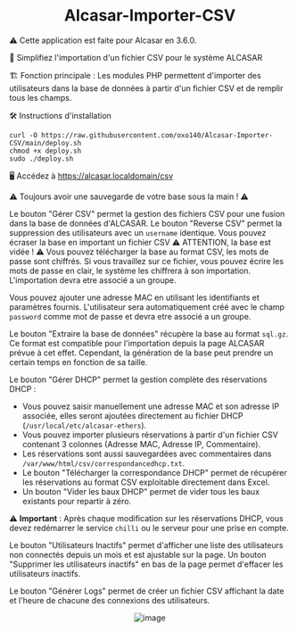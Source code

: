 <div align="center">

# Alcasar-Importer-CSV

</div>

⚠️ Cette application est faite pour Alcasar en 3.6.0.

🧰 Simplifiez l'importation d'un fichier CSV pour le système ALCASAR

🏗️ Fonction principale : Les modules PHP permettent d'importer des utilisateurs dans la base de données à partir d'un fichier CSV et de remplir tous les champs.

🛠️ Instructions d'installation

```
curl -O https://raw.githubusercontent.com/oxo140/Alcasar-Importer-CSV/main/deploy.sh
chmod +x deploy.sh
sudo ./deploy.sh
```

🖥️ Accédez à https://alcasar.localdomain/csv

⚠️ Toujours avoir une sauvegarde de votre base sous la main ! ⚠️

Le bouton "Gérer CSV" permet la gestion des fichiers CSV pour une fusion dans la base de données d'ALCASAR. Le bouton "Reverse CSV" permet la suppression des utilisateurs avec un `username` identique. Vous pouvez écraser la base en important un fichier CSV ⚠️ ATTENTION, la base est vidée ! ⚠️ Vous pouvez télécharger la base au format CSV, les mots de passe sont chiffrés. Si vous travaillez sur ce fichier, vous pouvez écrire les mots de passe en clair, le système les chiffrera à son importation. L'importation devra etre associé a un groupe.

Vous pouvez ajouter une adresse MAC en utilisant les identifiants et paramètres fournis. L'utilisateur sera automatiquement créé avec le champ `password` comme mot de passe et devra etre associé a un groupe.

Le bouton "Extraire la base de données" récupère la base au format `sql.gz`. Ce format est compatible pour l'importation depuis la page ALCASAR prévue à cet effet. Cependant, la génération de la base peut prendre un certain temps en fonction de sa taille.

Le bouton "Gérer DHCP" permet la gestion complète des réservations DHCP :

- Vous pouvez saisir manuellement une adresse MAC et son adresse IP associée, elles seront ajoutées directement au fichier DHCP (`/usr/local/etc/alcasar-ethers`).
- Vous pouvez importer plusieurs réservations à partir d'un fichier CSV contenant 3 colonnes (Adresse MAC, Adresse IP, Commentaire).
- Les réservations sont aussi sauvegardées avec commentaires dans `/var/www/html/csv/correspondancedhcp.txt`.
- Le bouton "Télécharger la correspondance DHCP" permet de récupérer les réservations au format CSV exploitable directement dans Excel.
- Un bouton "Vider les baux DHCP" permet de vider tous les baux existants pour repartir à zéro.

⚠️ **Important** : Après chaque modification sur les réservations DHCP, vous devez redémarrer le service `chilli` ou le serveur pour une prise en compte.

Le bouton "Utilisateurs Inactifs" permet d'afficher une liste des utilisateurs non connectés depuis un mois et est ajustable sur la page. Un bouton "Supprimer les utilisateurs inactifs" en bas de la page permet d'effacer les utilisateurs inactifs.

Le bouton "Générer Logs" permet de créer un fichier CSV affichant la date et l'heure de chacune des connexions des utilisateurs.

<div align="center">

![image](https://github.com/user-attachments/assets/758ac6fd-12a2-4364-9ccc-d452d4aaf847)

</div>
